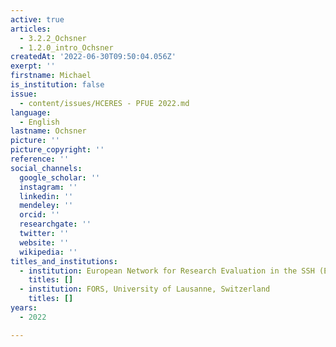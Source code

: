 ```yaml
---
active: true
articles:
  - 3.2.2_Ochsner
  - 1.2.0_intro_Ochsner
createdAt: '2022-06-30T09:50:04.056Z'
exerpt: ''
firstname: Michael
is_institution: false
issue:
  - content/issues/HCERES - PFUE 2022.md
language:
  - English
lastname: Ochsner
picture: ''
picture_copyright: ''
reference: ''
social_channels:
  google_scholar: ''
  instagram: ''
  linkedin: ''
  mendeley: ''
  orcid: ''
  researchgate: ''
  twitter: ''
  website: ''
  wikipedia: ''
titles_and_institutions:
  - institution: European Network for Research Evaluation in the SSH (ENRESSH)
    titles: []
  - institution: FORS, University of Lausanne, Switzerland
    titles: []
years:
  - 2022

---
```


